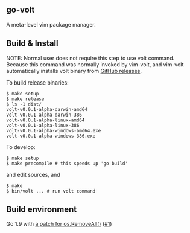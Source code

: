 go-volt
-------

A meta-level vim package manager.

## Build & Install

NOTE: Normal user does not require this step to use volt command.
Because this command was normally invoked by vim-volt,
and vim-volt automatically installs volt binary from [GitHub releases](https://github.com/vim-volt/go-volt/releases).

To build release binaries:

```
$ make setup
$ make release
$ ls -1 dist/
volt-v0.0.1-alpha-darwin-amd64
volt-v0.0.1-alpha-darwin-386
volt-v0.0.1-alpha-linux-amd64
volt-v0.0.1-alpha-linux-386
volt-v0.0.1-alpha-windows-amd64.exe
volt-v0.0.1-alpha-windows-386.exe
```

To develop:

```
$ make setup
$ make precompile # this speeds up 'go build'
```

and edit sources, and

```
$ make
$ bin/volt ... # run volt command
```

## Build environment

Go 1.9 with [a patch for os.RemoveAll()](https://go-review.googlesource.com/c/go/+/62970) ([#1](https://github.com/vim-volt/go-volt/issues/1))
